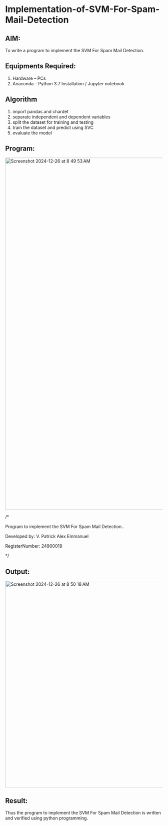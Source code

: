 # Implementation-of-SVM-For-Spam-Mail-Detection

## AIM:
To write a program to implement the SVM For Spam Mail Detection.

## Equipments Required:
1. Hardware – PCs
2. Anaconda – Python 3.7 Installation / Jupyter notebook

## Algorithm
1. import pandas and chardet
2. separate independent and dependent variables
3. split the dataset for training and testing
4. train the dataset and predict using SVC
5. evaluate the model

## Program:
<img width="1123" alt="Screenshot 2024-12-26 at 8 49 53 AM" src="https://github.com/user-attachments/assets/dbac698f-0cee-4c4f-8b75-22096be0b7ac" />

/*

Program to implement the SVM For Spam Mail Detection..

Developed by: V. Patrick Alex Emmanuel

RegisterNumber:  24900019

*/

## Output:
<img width="659" alt="Screenshot 2024-12-26 at 8 50 18 AM" src="https://github.com/user-attachments/assets/9ae611fe-b7d5-40d3-b141-458dffee4f76" />

## Result:
Thus the program to implement the SVM For Spam Mail Detection is written and verified using python programming.

